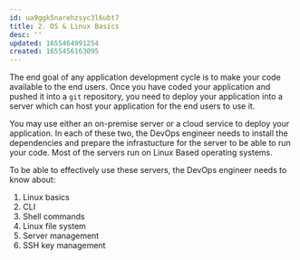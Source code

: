 ```yaml
---
id: ua9ggk5narehzsyc3l6ubt7
title: 2. OS & Linux Basics
desc: ''
updated: 1655464991254
created: 1655456163095
---
```


The end goal of any application development cycle is to make your code available to the end users. Once you have coded your application and pushed it into a `git` repository, you need to deploy your application into a server which can host your application for the end users to use it.

You may use either an on-premise server or a cloud service to deploy your application. In each of these two, the DevOps engineer needs to install the dependencies and prepare the infrastucture for the server to be able to run your code. Most of the servers run on Linux Based operating systems.

To be able to effectively use these servers, the DevOps engineer needs to know about:

1. Linux basics
2. CLI
3. Shell commands
4. Linux file system
5. Server management
6. SSH key management
